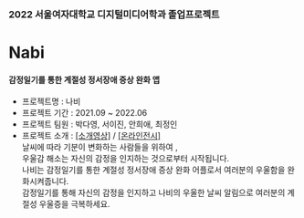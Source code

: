 ### 2022 서울여자대학교 디지털미디어학과 졸업프로젝트
# Nabi
#### 감정일기를 통한 계절성 정서장애 증상 완화 앱
- 프로젝트명 : 나비
- 프로젝트 기간 : 2021.09 ~ 2022.06
- 프로젝트 팀원 : 박다영, 서이진, 안희애, 최정인
- 프로젝트 소개 : [[소개영상]](https://www.youtube.com/watch?v=sEftLimg538&t=5s) /
[[온라인전시]](http://www.swudmgraduate.com/2022/project/detail/30)\
날씨에 따라 기분이 변화하는 사람들을 위하여 ,\
우울감 해소는 자신의 감정을 인지하는 것으로부터 시작됩니다.\
나비는 감정일기를 통한 계절성 정서장애 증상 완화 어플로서 여러분의 우울함을 완화시켜줍니다.\
감정일기를 통해 자신의 감정을 인지하고 나비의 우울한 날씨 알림으로 여러분의 계절성 우울증을 극복하세요.





